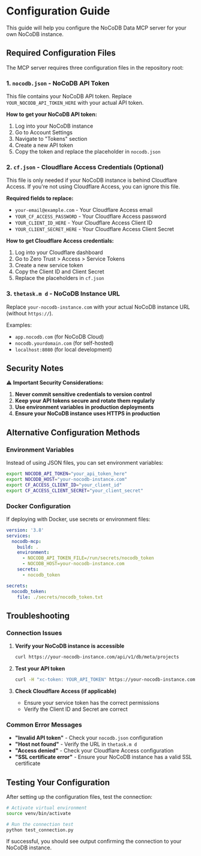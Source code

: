 # Configuration Guide

This guide will help you configure the NoCoDB Data MCP server for your own NoCoDB instance.

## Required Configuration Files

The MCP server requires three configuration files in the repository root:

### 1. `nocodb.json` - NoCoDB API Token

This file contains your NoCoDB API token. Replace `YOUR_NOCODB_API_TOKEN_HERE` with your actual API token.

**How to get your NoCoDB API token:**
1. Log into your NoCoDB instance
2. Go to Account Settings
3. Navigate to "Tokens" section
4. Create a new API token
5. Copy the token and replace the placeholder in `nocodb.json`

### 2. `cf.json` - Cloudflare Access Credentials (Optional)

This file is only needed if your NoCoDB instance is behind Cloudflare Access. If you're not using Cloudflare Access, you can ignore this file.

**Required fields to replace:**
- `your-email@example.com` - Your Cloudflare Access email
- `YOUR_CF_ACCESS_PASSWORD` - Your Cloudflare Access password
- `YOUR_CLIENT_ID_HERE` - Your Cloudflare Access Client ID
- `YOUR_CLIENT_SECRET_HERE` - Your Cloudflare Access Client Secret

**How to get Cloudflare Access credentials:**
1. Log into your Cloudflare dashboard
2. Go to Zero Trust > Access > Service Tokens
3. Create a new service token
4. Copy the Client ID and Client Secret
5. Replace the placeholders in `cf.json`

### 3. `thetask.m d` - NoCoDB Instance URL

Replace `your-nocodb-instance.com` with your actual NoCoDB instance URL (without `https://`).

Examples:
- `app.nocodb.com` (for NoCoDB Cloud)
- `nocodb.yourdomain.com` (for self-hosted)
- `localhost:8080` (for local development)

## Security Notes

⚠️ **Important Security Considerations:**

1. **Never commit sensitive credentials to version control**
2. **Keep your API tokens secure and rotate them regularly**
3. **Use environment variables in production deployments**
4. **Ensure your NoCoDB instance uses HTTPS in production**

## Alternative Configuration Methods

### Environment Variables

Instead of using JSON files, you can set environment variables:

```bash
export NOCODB_API_TOKEN="your_api_token_here"
export NOCODB_HOST="your-nocodb-instance.com"
export CF_ACCESS_CLIENT_ID="your_client_id"
export CF_ACCESS_CLIENT_SECRET="your_client_secret"
```

### Docker Configuration

If deploying with Docker, use secrets or environment files:

```yaml
version: '3.8'
services:
  nocodb-mcp:
    build: .
    environment:
      - NOCODB_API_TOKEN_FILE=/run/secrets/nocodb_token
      - NOCODB_HOST=your-nocodb-instance.com
    secrets:
      - nocodb_token

secrets:
  nocodb_token:
    file: ./secrets/nocodb_token.txt
```

## Troubleshooting

### Connection Issues

1. **Verify your NoCoDB instance is accessible**
   ```bash
   curl https://your-nocodb-instance.com/api/v1/db/meta/projects
   ```

2. **Test your API token**
   ```bash
   curl -H "xc-token: YOUR_API_TOKEN" https://your-nocodb-instance.com/api/v1/db/meta/projects
   ```

3. **Check Cloudflare Access (if applicable)**
   - Ensure your service token has the correct permissions
   - Verify the Client ID and Secret are correct

### Common Error Messages

- **"Invalid API token"** - Check your `nocodb.json` configuration
- **"Host not found"** - Verify the URL in `thetask.m d`
- **"Access denied"** - Check your Cloudflare Access configuration
- **"SSL certificate error"** - Ensure your NoCoDB instance has a valid SSL certificate

## Testing Your Configuration

After setting up the configuration files, test the connection:

```bash
# Activate virtual environment
source venv/bin/activate

# Run the connection test
python test_connection.py
```

If successful, you should see output confirming the connection to your NoCoDB instance.
